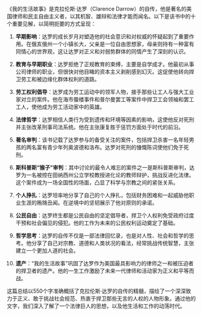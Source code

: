 《我的生活故事》是克拉伦斯·达罗（Clarence Darrow）的自传，他是著名的美国律师和民主自由主义者，以其机智、雄辩和法律才能而闻名。以下是该书中的十个重要见解，以简明扼要的方式呈现：

1. **早期影响**：达罗的成长岁月对塑造他的社会意识和对权威的怀疑起到了重要作用。在俄亥俄州一个小镇长大，父亲是一位自由思想家，母亲则持有一种富有同情心的世界观，这让达罗对正义和对弱势群体的同情产生了深刻的认识。

2. **教育与早期职业**：达罗拒绝了正规教育的束缚，主要是自学成才。他最初从事公司律师的职业，但很快对他目睹的资本主义剥削感到幻灭。这促使他转向捍卫劳工和被边缘化群体权利的道路。

3. **劳工权利倡导**：达罗成为劳工运动中的领军人物，接手那些让工人与强大工业家对立的案件。他在海市蜃楼事件和普尔曼罢工等案件中捍卫工会领袖和罢工工人，使他成为劳工活动家中的英雄。

4. **法律哲学**：达罗相信人类行为受到遗传和环境等因素的影响，这使他反对死刑并主张改革刑事司法系统。他在主张康复胜于惩罚方面处于时代的前沿。

5. **著名审判**：该书记载了达罗参与的备受关注的案件，包括捍卫杀害一名年轻男孩的两名富有青少年列奥波德和洛布。达罗对死刑的慷慨陈词使他们免于死刑。

6. **斯科普斯“猴子”审判**：其中讨论的最令人难忘的案件之一是斯科普斯审判，达罗为一名被控在田纳西州公立学校教授进化论的教师辩护，挑战反进化法律。这个案件成为一场全国性的场面，凸显了科学与宗教之间的紧张关系。

7. **个人挣扎**：达罗坦率地分享了自己的个人挣扎，包括财务困难和一起威胁他职业生涯的贿赂丑闻。在逆境中的坚韧展示了他对原则的承诺。

8. **公民自由**：达罗终生都是公民自由的坚定倡导者，捍卫个人权利免受政府过度干预和社会偏见的侵犯。他的工作为未来的公民权利运动奠定了基础。

9. **哲学思考**：达罗的自传不仅是一部法律回忆录，也是对人性、社会和哲学的思考。他分享了自己对宗教、道德和人类状况的看法，经常挑战传统智慧，主张建立一个更加人道的社会。

10. **遗产**：“我的生活故事”巩固了达罗作为美国最具影响力的律师之一和被压迫者的捍卫者的遗产。他的一生工作激励了未来一代律师和活动家为正义和平等而战。

这篇总结以550个字准确概括了克拉伦斯·达罗的自传的精髓，描绘了一个深深致力于正义、敢于挑战社会规范、热衷于捍卫那些无言的人权的人物形象。通过他的文字，我们深入了解了一个法律巨人的思想，以及他生活和工作的动荡时代。